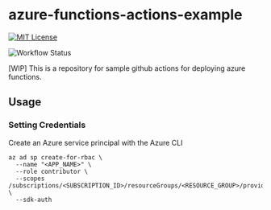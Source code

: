 # azure-functions-actions-example

[![MIT License](http://img.shields.io/badge/license-MIT-blue.svg?style=flat)](LICENSE)

![Workflow Status](https://github.com/rnakamine/azure-functions-actions-example/workflows/Workflow/badge.svg)

[WIP] This is a repository for sample github actions for deploying azure functions.

## Usage

### Setting Credentials

Create an Azure service principal with the Azure CLI
```
az ad sp create-for-rbac \
  --name "<APP_NAME>" \
  --role contributor \
  --scopes /subscriptions/<SUBSCRIPTION_ID>/resourceGroups/<RESOURCE_GROUP>/providers/Microsoft.Web/sites/<APP_NAME> \
  --sdk-auth
```

